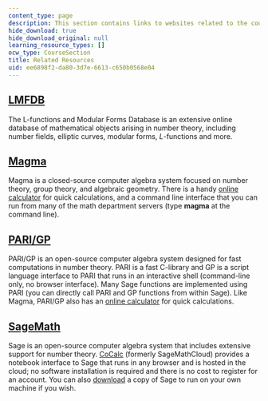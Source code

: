 ```yaml
---
content_type: page
description: This section contains links to websites related to the course material.
hide_download: true
hide_download_original: null
learning_resource_types: []
ocw_type: CourseSection
title: Related Resources
uid: ee6898f2-da80-3d7e-6613-c650b0568e04
---
```


[LMFDB](https://www.lmfdb.org/)
-------------------------------

The L-functions and Modular Forms Database is an extensive online database of mathematical objects arising in number theory, including number fields, elliptic curves, modular forms, _L_\-functions and more.

[Magma](http://magma.maths.usyd.edu.au/magma/handbook/)
-------------------------------------------------------

Magma is a closed-source computer algebra system focused on number theory, group theory, and algebraic geometry. There is a handy [online calculator](http://magma.maths.usyd.edu.au/calc/) for quick calculations, and a command line interface that you can run from many of the math department servers (type **magma** at the command line).

[PARI/GP](http://pari.math.u-bordeaux.fr/)
------------------------------------------

PARI/GP is an open-source computer algebra system designed for fast computations in number theory. PARI is a fast C-library and GP is a script language interface to PARI that runs in an interactive shell (command-line only, no browser interface). Many Sage functions are implemented using PARI (you can directly call PARI and GP functions from within Sage). Like Magma, PARI/GP also has an [online calculator](http://pari.math.u-bordeaux.fr/gp.html) for quick calculations.

[SageMath](http://www.sagemath.org/)
------------------------------------

Sage is an open-source computer algebra system that includes extensive support for number theory. [CoCalc](https://cocalc.com/) (formerly SageMathCloud) provides a notebook interface to Sage that runs in any browser and is hosted in the cloud; no software installation is required and there is no cost to register for an account. You can also [download](http://www.sagemath.org/download.html) a copy of Sage to run on your own machine if you wish.